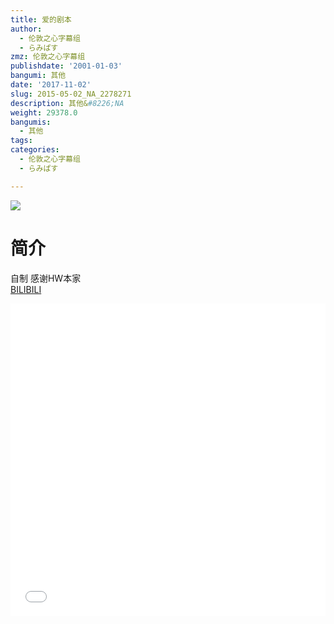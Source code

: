 ```yaml
---
title: 爱的剧本
author:
  - 伦敦之心字幕组
  - らみぱす
zmz: 伦敦之心字幕组
publishdate: '2001-01-03'
bangumi: 其他
date: '2017-11-02'
slug: 2015-05-02_NA_2278271
description: 其他&#8226;NA
weight: 29378.0
bangumis:
  - 其他
tags:
categories:
  - 伦敦之心字幕组
  - らみぱす

---
```

![](https://i.imgur.com/bhf6oh1.png)
# 简介  
自制 感谢HW本家  
  [BILIBILI](https://www.bilibili.com/video/av2278271/)

  <iframe src="//www.bilibili.com/html/html5player.html?cid=3553473&aid=2278271" width="100%" height="500" frameborder="0" allowfullscreen="allowfullscreen"></iframe>
